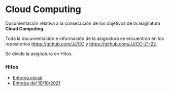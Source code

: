 # Cloud Computing

Documentación relativa a la consecución de los objetivos de la asignatura **Cloud Computing**.

Toda la documentación e información de la asignatura se encuentran en los repositorios https://github.com/JJ/CC y https://github.com/JJ/CC-21-22.

Se divide la asignatura en Hitos.

### Hitos

* [Entrega inicial](0.md)
* [Entrega del 19/10/2021](1.md)
